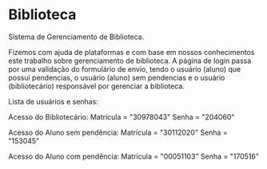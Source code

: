 # Biblioteca 

Sistema de Gerenciamento de Biblioteca.

Fizemos com ajuda de plataformas e com base em nossos conhecimentos este trabalho sobre gerenciamento de biblioteca. 
A página de login passa por uma validação do formulário de envio, tendo o usuário (aluno) que possui pendencias, o usuário (aluno) sem pendencias e o usuário (bibliotecário) responsável por gerenciar a biblioteca.

Lista de usuários e senhas:

Acesso do Bibliotecário:
Matrícula = "30978043" Senha = "204060"

Acesso do Aluno sem pendência:
Matrícula = "30112020" Senha = "153045"

Acesso do Aluno com pendência:
Matrícula = "00051103" Senha = "170516"
